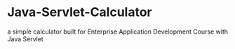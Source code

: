 # Java-Servlet-Calculator

a simple calculator built for Enterprise Application Development Course with Java Servlet
